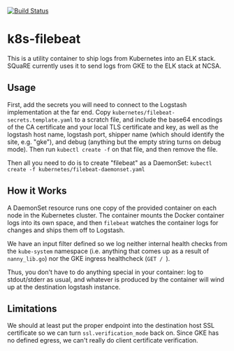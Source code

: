 [![Build Status](https://travis-ci.org/lsst-sqre/k8s-filebeat.svg?branch=master)](https://travis-ci.org/lsst-sqre/k8s-filebeat)

# k8s-filebeat

This is a utility container to ship logs from Kubernetes into an ELK
stack.  SQuaRE currently uses it to send logs from GKE to the ELK stack
at NCSA.

## Usage

First, add the secrets you will need to connect to the Logstash
implementation at the far end.  Copy
`kubernetes/filebeat-secrets.template.yaml` to a scratch file, and
include the base64 encodings of the CA certificate and your local
TLS certificate and key, as well as the logstash host name, logstash
port, shipper name (which should identify the site, e.g. "gke"), and
debug (anything but the empty string turns on debug mode).  Then run
`kubectl create -f` on that file, and then remove the file.

Then all you need to do is to create "filebeat" as a DaemonSet: 
`kubectl create -f kubernetes/filebeat-daemonset.yaml`

## How it Works

A DaemonSet resource runs one copy of the provided container on each
node in the Kubernetes cluster.  The container mounts the Docker
container logs into its own space, and then `filebeat` watches the
container logs for changes and ships them off to Logstash.  

We have an input filter defined so we log neither internal health checks
from the `kube-system` namespace (i.e. anything that comes up as a
result of `nanny_lib.go`) nor the GKE ingress healthcheck (`GET / `).

Thus, you don't have to do anything special in your container: log to
stdout/stderr as usual, and whatever is produced by the container will
wind up at the destination logstash instance.

## Limitations

We should at least put the proper endpoint into the destination host SSL
certificate so we can turn `ssl.verification_mode` back on.  Since GKE
has no defined egress, we can't really do client certificate
verification.
